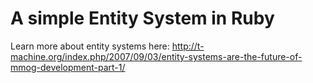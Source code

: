 A simple Entity System in Ruby
=============================

Learn more about entity systems here: http://t-machine.org/index.php/2007/09/03/entity-systems-are-the-future-of-mmog-development-part-1/
